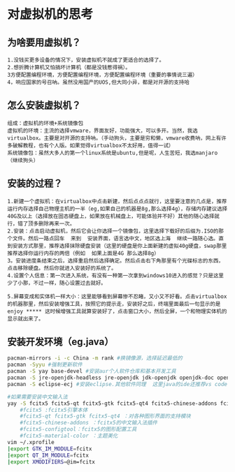 # 对虚拟机的思考

## 为啥要用虚拟机？
    1.没钱买更多设备的情况下，安装虚拟机不就成了更适合的选择了。 
    2.想折腾计算机又怕搞坏计算机（都是没钱惹得祸）。
    3方便配置编程环境，方便配置编程环境，方便配置编程环境（重要的事情说三遍）
    4，响应国家的号召呐。虽然没用国产的UOS,但大同小异，都是对开源的支持哈

## 怎么安装虚拟机？
    组成：虚拟机的环境+系统镜像包
    虚拟机的环境：主流的选择vmware，界面友好，功能强大，可以多开。当然，我选virtualbox。主要是对开源的支持呐。（手动狗头，主要是穷和懒，vmware收费呐，网上有许多破解教程，也有个人版。如果觉得virtualbox不太好用，值得一试）
    系统镜像包：虽然大多人的第一个linux系统是ubuntu,但是呢，人生苦短，我选manjaro（继续狗头）

## 安装的过程？
    1.新建一个虚拟机：在virtualbox中点击新建，然后点点点就行，这里要注意的几点是，推荐运行内存选择自己物理主机的一半（eg,如果自己的机器是8g,那么选择4g），存储内存建议选择40G及以上（选择放在固态硬盘上，如果放在机械盘上，可能体验并不好）其他的随心选择就行，错了顶多删除再来一次。
    2.安装：点击启动虚拟机，然后它会让你选择一个镜像包，这里选择下载好的后缀为.ISO的那个文件。然后一路点回车  来到  安装界面，语言选中文，地区选上海  继续一路随心选。直到安装方式那里，推荐选择抹除硬盘安装（这里的硬盘是你上面新建的虚拟40g硬盘，swap那里推荐选择你运行内存的两倍（例如  如果上面是4G 那么选择8g）
    3。安装进度条结束之后，选择重启然后选择确定。然后点击右下角那里有个光碟标志的东西，点击移除硬盘。然后你就进入安装好的系统了。
    4.设置个人信息：第一次进入系统，有没有一种第一次拿到windows10进入的感觉？只是这里少了小那，不过一样，随心设置过去就好。

    5.屏幕变成和实体机一样大小：这里能够看到屏幕惨不忍睹，又小又不好看。点击virtualbox的机器那里，然后安装增强工具，按照它的提示走，安装好之后，终端里面最后一句显示的是enjoy ***** 这时候增强工具就算安装好了，点击窗口大小，然后全屏，一个和物理实体机的显示就出来了。

## 安装开发环境（eg.java）
```sh
pacman-mirrors -i -c China -m rank #换镜像源，选择延迟最低的
pacman -Syyu #强制更新软件
pacman -S yay base-devel #安装aur个人软件仓库和基本开发工具
pacman -S jre-openjdk-headless jre-openjdk jdk-openjdk openjdk-doc openjdk-src #安装java最新版，分别是jre jdk和文档，如果要安装java8在每个安装包后面按tab键  出来补全的选择8就好。
pacman -S eclipse-ecj #安装eclipse.其他软件同理  这里java的ide还推荐vs code（把安装那里换成code,然后就一键安装了，编辑器推荐vim,不过对新手不友好。

#如果需要安装中文输入法
yay -S fcitx5 fcitx5-qt fcitx5-gtk fcitx5-qt4 fcitx5-chinese-addons fcitx5-configtool fcitx5-material-color
	#fcitx5 :fcitx5引擎本体
	#fcitx5-qt fcitx5-gtk fcitx5-qt4 ：对各种图形界面的支持模块
	#fcitx5-chinese-addons ：fcitx5的中文输入法插件
	#fcitx5-configtool：fcitx5的图形配置工具
	#fcitx5-material-color ：主题美化
vim ~/.xprofile
|export GTK_IM_MODULE=fcitx
|export QT_IM_MODULE=fcitx
|export XMODIFIERS=@im=fcitx
```
